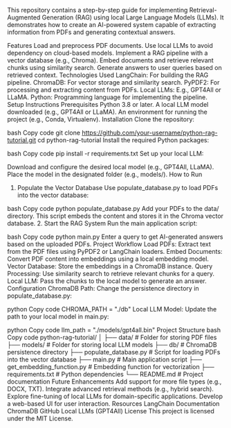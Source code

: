 This repository contains a step-by-step guide for implementing Retrieval-Augmented Generation (RAG) using local Large Language Models (LLMs). It demonstrates how to create an AI-powered system capable of extracting information from PDFs and generating contextual answers.

Features
Load and preprocess PDF documents.
Use local LLMs to avoid dependency on cloud-based models.
Implement a RAG pipeline with a vector database (e.g., Chroma).
Embed documents and retrieve relevant chunks using similarity search.
Generate answers to user queries based on retrieved context.
Technologies Used
LangChain: For building the RAG pipeline.
ChromaDB: For vector storage and similarity search.
PyPDF2: For processing and extracting content from PDFs.
Local LLMs: E.g., GPT4All or LLaMA.
Python: Programming language for implementing the pipeline.
Setup Instructions
Prerequisites
Python 3.8 or later.
A local LLM model downloaded (e.g., GPT4All or LLaMA).
An environment for running the project (e.g., Conda, Virtualenv).
Installation
Clone the repository:

bash
Copy code
git clone https://github.com/your-username/python-rag-tutorial.git
cd python-rag-tutorial
Install the required Python packages:

bash
Copy code
pip install -r requirements.txt
Set up your local LLM:

Download and configure the desired local model (e.g., GPT4All, LLaMA).
Place the model in the designated folder (e.g., models/).
How to Run
1. Populate the Vector Database
Use populate_database.py to load PDFs into the vector database:

bash
Copy code
python populate_database.py
Add your PDFs to the data/ directory.
This script embeds the content and stores it in the Chroma vector database.
2. Start the RAG System
Run the main application script:

bash
Copy code
python main.py
Enter a query to get AI-generated answers based on the uploaded PDFs.
Project Workflow
Load PDFs: Extract text from the PDF files using PyPDF2 or LangChain loaders.
Embed Documents: Convert PDF content into embeddings using a local embedding model.
Vector Database: Store the embeddings in a ChromaDB instance.
Query Processing: Use similarity search to retrieve relevant chunks for a query.
Local LLM: Pass the chunks to the local model to generate an answer.
Configuration
ChromaDB Path: Change the persistence directory in populate_database.py:

python
Copy code
CHROMA_PATH = "./db"
Local LLM Model: Update the path to your local model in main.py:

python
Copy code
llm_path = "./models/gpt4all.bin"
Project Structure
bash
Copy code
python-rag-tutorial/
│
├── data/                   # Folder for storing PDF files
├── models/                 # Folder for storing local LLM models
├── db/                     # ChromaDB persistence directory
├── populate_database.py    # Script for loading PDFs into the vector database
├── main.py                 # Main application script
├── get_embedding_function.py  # Embedding function for vectorization
├── requirements.txt        # Python dependencies
└── README.md               # Project documentation
Future Enhancements
Add support for more file types (e.g., DOCX, TXT).
Integrate advanced retrieval methods (e.g., hybrid search).
Explore fine-tuning of local LLMs for domain-specific applications.
Develop a web-based UI for user interaction.
Resources
LangChain Documentation
ChromaDB GitHub
Local LLMs (GPT4All)
License
This project is licensed under the MIT License.

